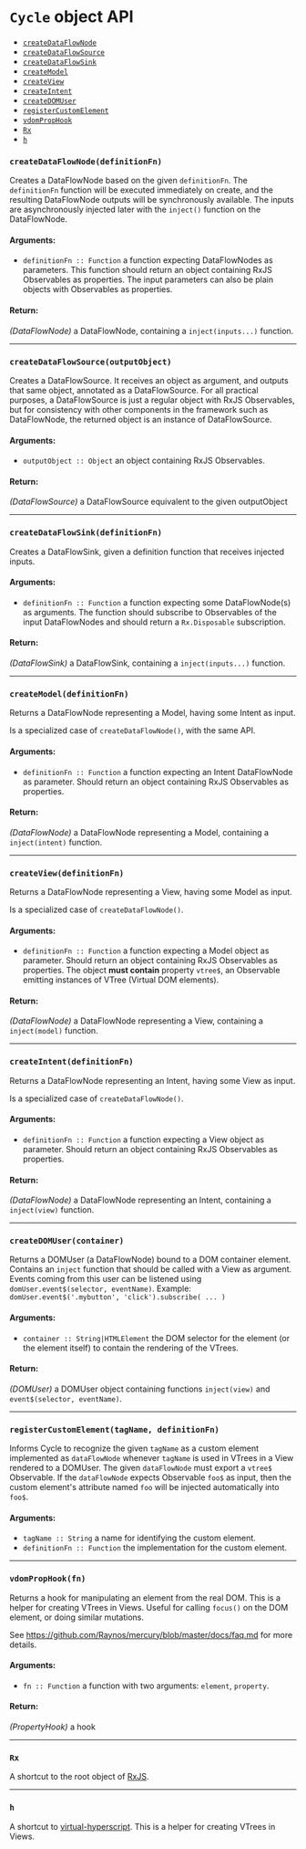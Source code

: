 
# `Cycle` object API

- [`createDataFlowNode`](#createDataFlowNode)
- [`createDataFlowSource`](#createDataFlowSource)
- [`createDataFlowSink`](#createDataFlowSink)
- [`createModel`](#createModel)
- [`createView`](#createView)
- [`createIntent`](#createIntent)
- [`createDOMUser`](#createDOMUser)
- [`registerCustomElement`](#registerCustomElement)
- [`vdomPropHook`](#vdomPropHook)
- [`Rx`](#Rx)
- [`h`](#h)

### <a id="createDataFlowNode"></a> `createDataFlowNode(definitionFn)`

Creates a DataFlowNode based on the given `definitionFn`. The `definitionFn`
function will be executed immediately on create, and the resulting DataFlowNode
outputs will be synchronously available. The inputs are asynchronously injected
later with the `inject()` function on the DataFlowNode.

#### Arguments:

- `definitionFn :: Function` a function expecting DataFlowNodes as parameters. This function should return an object containing RxJS Observables as properties.
The input parameters can also be plain objects with Observables as properties.

#### Return:

*(DataFlowNode)* a DataFlowNode, containing a `inject(inputs...)` function.

- - -

### <a id="createDataFlowSource"></a> `createDataFlowSource(outputObject)`

Creates a DataFlowSource. It receives an object as argument, and outputs that same
object, annotated as a DataFlowSource. For all practical purposes, a DataFlowSource
is just a regular object with RxJS Observables, but for consistency with other
components in the framework such as DataFlowNode, the returned object is an instance
of DataFlowSource.

#### Arguments:

- `outputObject :: Object` an object containing RxJS Observables.

#### Return:

*(DataFlowSource)* a DataFlowSource equivalent to the given outputObject

- - -

### <a id="createDataFlowSink"></a> `createDataFlowSink(definitionFn)`

Creates a DataFlowSink, given a definition function that receives injected inputs.

#### Arguments:

- `definitionFn :: Function` a function expecting some DataFlowNode(s) as arguments. The function should subscribe to Observables of the input DataFlowNodes
and should return a `Rx.Disposable` subscription.

#### Return:

*(DataFlowSink)* a DataFlowSink, containing a `inject(inputs...)` function.

- - -

### <a id="createModel"></a> `createModel(definitionFn)`

Returns a DataFlowNode representing a Model, having some Intent as input.

Is a specialized case of `createDataFlowNode()`, with the same API.

#### Arguments:

- `definitionFn :: Function` a function expecting an Intent DataFlowNode as parameter. Should return an object containing RxJS Observables as properties.

#### Return:

*(DataFlowNode)* a DataFlowNode representing a Model, containing a `inject(intent)` function.

- - -

### <a id="createView"></a> `createView(definitionFn)`

Returns a DataFlowNode representing a View, having some Model as input.

Is a specialized case of `createDataFlowNode()`.

#### Arguments:

- `definitionFn :: Function` a function expecting a Model object as parameter. Should return an object containing RxJS Observables as properties. The object **must
contain** property `vtree$`, an Observable emitting instances of VTree
(Virtual DOM elements).

#### Return:

*(DataFlowNode)* a DataFlowNode representing a View, containing a `inject(model)` function.

- - -

### <a id="createIntent"></a> `createIntent(definitionFn)`

Returns a DataFlowNode representing an Intent, having some View as input.

Is a specialized case of `createDataFlowNode()`.

#### Arguments:

- `definitionFn :: Function` a function expecting a View object as parameter. Should return an object containing RxJS Observables as properties.

#### Return:

*(DataFlowNode)* a DataFlowNode representing an Intent, containing a `inject(view)` function.

- - -

### <a id="createDOMUser"></a> `createDOMUser(container)`

Returns a DOMUser (a DataFlowNode) bound to a DOM container element. Contains an
`inject` function that should be called with a View as argument. Events coming from
this user can be listened using `domUser.event$(selector, eventName)`. Example:
`domUser.event$('.mybutton', 'click').subscribe( ... )`

#### Arguments:

- `container :: String|HTMLElement` the DOM selector for the element (or the element itself) to contain the rendering of the VTrees.

#### Return:

*(DOMUser)* a DOMUser object containing functions `inject(view)` and `event$(selector, eventName)`.

- - -

### <a id="registerCustomElement"></a> `registerCustomElement(tagName, definitionFn)`

Informs Cycle to recognize the given `tagName` as a custom element implemented
as `dataFlowNode` whenever `tagName` is used in VTrees in a View rendered to a
DOMUser.
The given `dataFlowNode` must export a `vtree$` Observable. If the `dataFlowNode`
expects Observable `foo$` as input, then the custom element's attribute named `foo`
will be injected automatically into `foo$`.

#### Arguments:

- `tagName :: String` a name for identifying the custom element.
- `definitionFn :: Function` the implementation for the custom element.

- - -

### <a id="vdomPropHook"></a> `vdomPropHook(fn)`

Returns a hook for manipulating an element from the real DOM. This is a helper for
creating VTrees in Views. Useful for calling `focus()` on the DOM element, or doing
similar mutations.

See https://github.com/Raynos/mercury/blob/master/docs/faq.md for more details.

#### Arguments:

- `fn :: Function` a function with two arguments: `element`, `property`.

#### Return:

*(PropertyHook)* a hook

- - -

### <a id="Rx"></a> `Rx`

A shortcut to the root object of [RxJS](https://github.com/Reactive-Extensions/RxJS).

- - -

### <a id="h"></a> `h`

A shortcut to [virtual-hyperscript](
https://github.com/Matt-Esch/virtual-dom/tree/master/virtual-hyperscript).
This is a helper for creating VTrees in Views.

